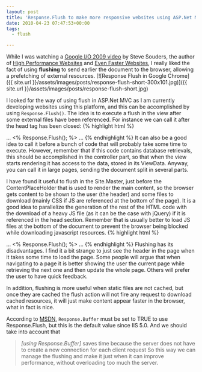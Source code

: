 ```yaml
---
layout: post
title: 'Response.Flush to make more responsive websites using ASP.Net MVC'
date: 2010-04-23 07:47:53+00:00
tags:
  - flush

---
```


While I was watching a [Google I/O 2009 video](http://www.youtube.com/watch?v=aJGC0JSlpPE) by Steve Souders, the author of [High Performance Websites](http://oreilly.com/catalog/9780596529307) and [Even Faster Websites](http://oreilly.com/catalog/9780596522315), I really liked the fact of using **flushing** to send earlier the document to the browser, allowing a prefetching of external resources.
[![Response Flush in Google Chrome]({{ site.url }}/assets/images/posts/response-flush-short-300x101.jpg)]({{ site.url }}/assets/images/posts/response-flush-short.jpg)

I looked for the way of using flush in ASP.Net MVC as I am currently developing websites using this platform, and this can be accomplished by using `Response.Flush()`. The idea is to execute a flush in the view after some external files have been referenced. For instance we can call it after the head tag has been closed:
{% highlight html %}
<html>
  <head>
    <link href="reset.css" rel="stylesheet" type="text/css" />
    <link href="my-styles.css" rel="stylesheet" type="text/css" />
    ...
    <asp:ContentPlaceHolder ID="head" runat="server"></asp:ContentPlaceHolder>
  </head>
  <% Response.Flush(); %>
  <body>
    ...
  </body>
</html>
{% endhighlight %}
It can also be a good idea to call it before a bunch of code that will probably take some time to execute. However, remember that if this code contains database retrievals, this should be accomplished in the controller part, so that when the view starts rendering it has access to the data, stored in its ViewData. Anyway, you can call it in large pages, sending the document split in several parts.

I have found it useful to flush in the Site.Master, just before the ContentPlaceHolder that is used to render the main content, so the browser gets content to be shown to the user (the header) and some files to download (mainly CSS if JS are referenced at the bottom of the page). It is a good idea to parallelize the generation of the rest of the HTML code with the download of a heavy JS file (as it can be the case with jQuery) if it is referenced in the head section. Remember that is usually better to load JS files at the bottom of the document to prevent the browser being blocked while downloading javascript resources.
{% highlight html %}
<html>
  <head>
    <link href="reset.css" rel="stylesheet" type="text/css" />
    <link href="my-styles.css" rel="stylesheet" type="text/css" />
    ...
    <script src="Scripts/jquery-1.4.2.min.js" type="text/javascript"></script>
    <asp:ContentPlaceHolder ID="head" runat="server"></asp:ContentPlaceHolder>
  </head>
  <% Response.Flush(); %>
  <body>
    ...
  </body>
</html>
{% endhighlight %}
Flushing has its disadvantages. I find it a bit strange to just see the header in the page when it takes some time to load the page. Some people will argue that when navigating to a page it is better showing the user the current page while retrieving the next one and then update the whole page. Others will prefer the user to have quick feedback.

In addition, flushing is more useful when static files are not cached, but once they are cached the flush action will not fire any request to download cached resources, it will just make content appear faster in the browser, what in fact is nice.

According to [MSDN](http://msdn.microsoft.com/en-us/library/ms526001.aspx), `Response.Buffer` must be set to TRUE to use Response.Flush, but this is the default value since IIS 5.0. And we should take into account that

>_[using Response.Buffer]_ saves time because the server does not have to create a new connection for each client request
So this way we can manage the flushing and make it just when it can improve performance, without overloading too much the server.
